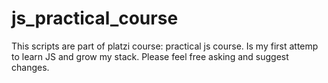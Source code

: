 # js_practical_course
This scripts are part of platzi course: practical js course. Is my first attemp to learn JS and grow my stack. Please feel free asking and suggest changes.
